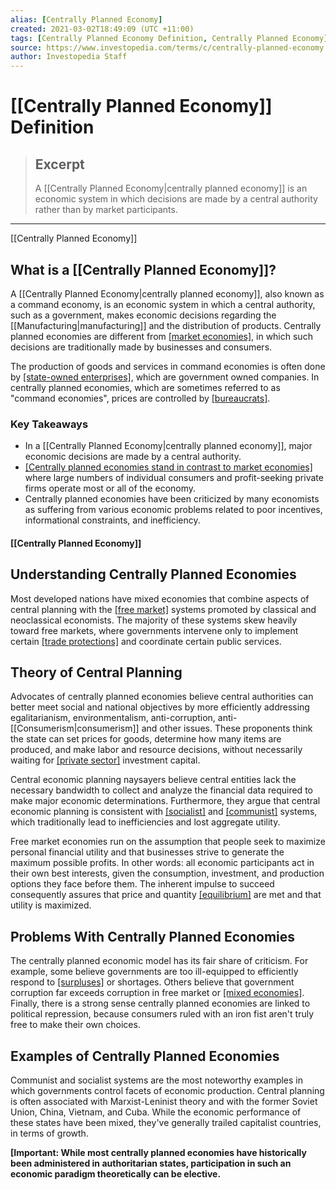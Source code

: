 ```yaml
---
alias: [Centrally Planned Economy]
created: 2021-03-02T18:49:09 (UTC +11:00)
tags: [Centrally Planned Economy Definition, Centrally Planned Economy]
source: https://www.investopedia.com/terms/c/centrally-planned-economy.asp
author: Investopedia Staff
---
```


# [[Centrally Planned Economy]] Definition

> ## Excerpt
> A [[Centrally Planned Economy|centrally planned economy]] is an economic system in which decisions are made by a central authority rather than by market participants.

---

[[Centrally Planned Economy]]
## What is a [[Centrally Planned Economy]]?

A [[Centrally Planned Economy|centrally planned economy]], also known as a command economy, is an economic system in which a central authority, such as a government, makes economic decisions regarding the [[Manufacturing|manufacturing]] and the distribution of products. Centrally planned economies are different from [[market economies]](https://www.investopedia.com/terms/m/marketeconomy.asp), in which such decisions are traditionally made by businesses and consumers.

The production of goods and services in command economies is often done by [[state-owned enterprises]](https://www.investopedia.com/terms/s/soe.asp), which are government owned companies. In centrally planned economies, which are sometimes referred to as "command economies", prices are controlled by [[bureaucrats]](https://www.investopedia.com/terms/b/bureaucracy.asp).

### Key Takeaways

-   In a [[Centrally Planned Economy|centrally planned economy]], major economic decisions are made by a central authority.
-   [[Centrally planned economies stand in contrast to market economies]](https://www.investopedia.com/ask/answers/100314/whats-difference-between-market-economy-and-command-economy.asp) where large numbers of individual consumers and profit-seeking private firms operate most or all of the economy.
-   Centrally planned economies have been criticized by many economists as suffering from various economic problems related to poor incentives, informational constraints, and inefficiency.

#### [[Centrally Planned Economy]]

## Understanding Centrally Planned Economies

Most developed nations have mixed economies that combine aspects of central planning with the [[free market]](https://www.investopedia.com/terms/f/freemarket.asp) systems promoted by classical and neoclassical economists. The majority of these systems skew heavily toward free markets, where governments intervene only to implement certain [[trade protections]](https://www.investopedia.com/terms/p/[[Protectionism|protectionism]].asp) and coordinate certain public services.

## Theory of Central Planning

Advocates of centrally planned economies believe central authorities can better meet social and national objectives by more efficiently addressing egalitarianism, environmentalism, anti-corruption, anti-[[Consumerism|consumerism]] and other issues. These proponents think the state can set prices for goods, determine how many items are produced, and make labor and resource decisions, without necessarily waiting for [[private sector]](https://www.investopedia.com/terms/p/private-sector.asp) investment capital.

Central economic planning naysayers believe central entities lack the necessary bandwidth to collect and analyze the financial data required to make major economic determinations. Furthermore, they argue that central economic planning is consistent with [[socialist]](https://www.investopedia.com/terms/s/[[Socialism|socialism]].asp) and [[communist]](https://www.investopedia.com/terms/c/communism.asp) systems, which traditionally lead to inefficiencies and lost aggregate utility.

Free market economies run on the assumption that people seek to maximize personal financial utility and that businesses strive to generate the maximum possible profits. In other words: all economic participants act in their own best interests, given the consumption, investment, and production options they face before them. The inherent impulse to succeed consequently assures that price and quantity [[equilibrium]](https://www.investopedia.com/terms/e/equilibrium.asp) are met and that utility is maximized.

## Problems With Centrally Planned Economies

The centrally planned economic model has its fair share of criticism. For example, some believe governments are too ill-equipped to efficiently respond to [[surpluses]](https://www.investopedia.com/terms/s/[[Surplus|surplus]].asp) or shortages. Others believe that government corruption far exceeds corruption in free market or [[mixed economies]](https://www.investopedia.com/terms/m/mixed-economic-system.asp). Finally, there is a strong sense centrally planned economies are linked to political repression, because consumers ruled with an iron fist aren't truly free to make their own choices.

## Examples of Centrally Planned Economies

Communist and socialist systems are the most noteworthy examples in which governments control facets of economic production. Central planning is often associated with Marxist-Leninist theory and with the former Soviet Union, China, Vietnam, and Cuba. While the economic performance of these states have been mixed, they've generally trailed capitalist countries, in terms of growth.

**\[Important: While most centrally planned economies have historically been administered in authoritarian states, participation in such an economic paradigm theoretically can be elective.**
